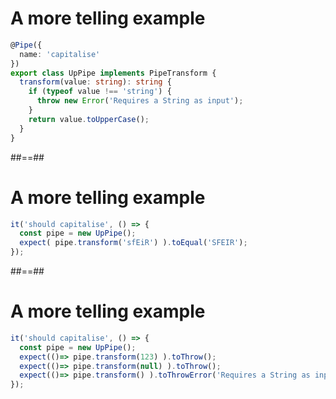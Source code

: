 <!-- .slide: class="with-code inconsolata" -->
# A more telling example

```typescript
@Pipe({
  name: 'capitalise'
})
export class UpPipe implements PipeTransform {
  transform(value: string): string {
    if (typeof value !== 'string') {
      throw new Error('Requires a String as input');
    }
    return value.toUpperCase();
  }
}
```
<!-- .element: class="big-code" -->

##==##

<!-- .slide: class="with-code inconsolata" -->
# A more telling example

```typescript
it('should capitalise', () => {
  const pipe = new UpPipe();
  expect( pipe.transform('sfEiR') ).toEqual('SFEIR');
});
```
<!-- .element: class="big-code" -->

##==##

<!-- .slide: class="with-code inconsolata" -->
# A more telling example

```typescript
it('should capitalise', () => {
  const pipe = new UpPipe();
  expect(()=> pipe.transform(123) ).toThrow();
  expect(()=> pipe.transform(null) ).toThrow();
  expect(()=> pipe.transform() ).toThrowError('Requires a String as input');
});
```
<!-- .element: class="big-code" -->
